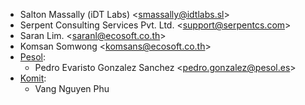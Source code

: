 - Salton Massally (iDT Labs) \<<smassally@idtlabs.sl>\>
- Serpent Consulting Services Pvt. Ltd. \<<support@serpentcs.com>\>
- Saran Lim. \<<saranl@ecosoft.co.th>\>
- Komsan Somwong \<<komsans@ecosoft.co.th>\>
- [Pesol](https://www.pesol.es):
  - Pedro Evaristo Gonzalez Sanchez \<<pedro.gonzalez@pesol.es>\>
- [Komit](https://komit-consulting.com):
  - Vang Nguyen Phu
